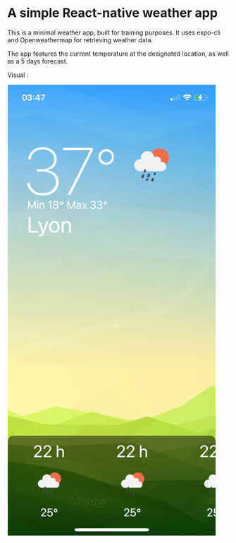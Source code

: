 # A simple React-native weather app

This is a minimal weather app, built for training purposes.
It uses expo-cli and Openweathermap for retrieving weather data.

The app features the current temperature at the designated location, as well as a 5 days forecast.

Visual :

![alt text](https://github.com/Etiennepp/weather-app/blob/0989aebc87382baea6fd7f0da579a3ee55e5849b/assets/visual.png)
